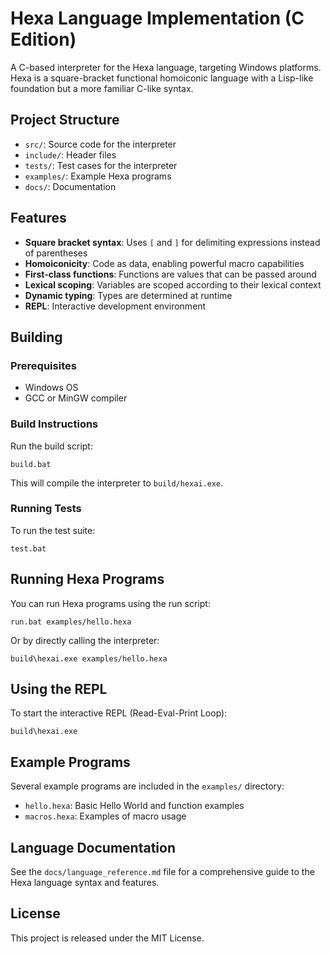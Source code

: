# Hexa Language Implementation (C Edition)

A C-based interpreter for the Hexa language, targeting Windows platforms. Hexa is a square-bracket functional homoiconic language with a Lisp-like foundation but a more familiar C-like syntax.

## Project Structure

- `src/`: Source code for the interpreter
- `include/`: Header files
- `tests/`: Test cases for the interpreter
- `examples/`: Example Hexa programs
- `docs/`: Documentation

## Features

- **Square bracket syntax**: Uses `[` and `]` for delimiting expressions instead of parentheses
- **Homoiconicity**: Code as data, enabling powerful macro capabilities
- **First-class functions**: Functions are values that can be passed around
- **Lexical scoping**: Variables are scoped according to their lexical context
- **Dynamic typing**: Types are determined at runtime
- **REPL**: Interactive development environment

## Building

### Prerequisites

- Windows OS
- GCC or MinGW compiler

### Build Instructions

Run the build script:

```
build.bat
```

This will compile the interpreter to `build/hexai.exe`.

### Running Tests

To run the test suite:

```
test.bat
```

## Running Hexa Programs

You can run Hexa programs using the run script:

```
run.bat examples/hello.hexa
```

Or by directly calling the interpreter:

```
build\hexai.exe examples/hello.hexa
```

## Using the REPL

To start the interactive REPL (Read-Eval-Print Loop):

```
build\hexai.exe
```

## Example Programs

Several example programs are included in the `examples/` directory:

- `hello.hexa`: Basic Hello World and function examples
- `macros.hexa`: Examples of macro usage

## Language Documentation

See the `docs/language_reference.md` file for a comprehensive guide to the Hexa language syntax and features.

## License

This project is released under the MIT License. 